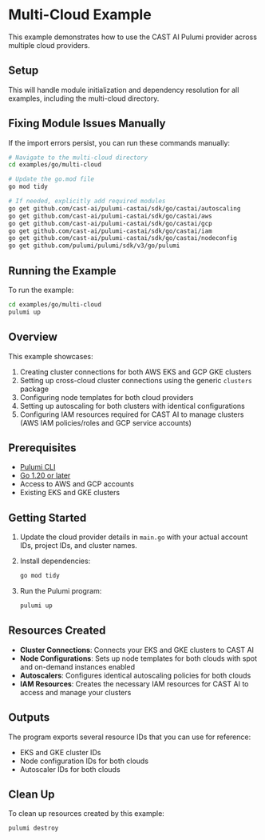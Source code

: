# Multi-Cloud Example

This example demonstrates how to use the CAST AI Pulumi provider across multiple cloud providers. 

## Setup


This will handle module initialization and dependency resolution for all examples, including the multi-cloud directory.

## Fixing Module Issues Manually

If the import errors persist, you can run these commands manually:

```bash
# Navigate to the multi-cloud directory
cd examples/go/multi-cloud

# Update the go.mod file
go mod tidy

# If needed, explicitly add required modules
go get github.com/cast-ai/pulumi-castai/sdk/go/castai/autoscaling
go get github.com/cast-ai/pulumi-castai/sdk/go/castai/aws
go get github.com/cast-ai/pulumi-castai/sdk/go/castai/gcp
go get github.com/cast-ai/pulumi-castai/sdk/go/castai/iam
go get github.com/cast-ai/pulumi-castai/sdk/go/castai/nodeconfig
go get github.com/pulumi/pulumi/sdk/v3/go/pulumi
```

## Running the Example

To run the example:

```bash
cd examples/go/multi-cloud
pulumi up
```

## Overview

This example showcases:

1. Creating cluster connections for both AWS EKS and GCP GKE clusters
2. Setting up cross-cloud cluster connections using the generic `clusters` package
3. Configuring node templates for both cloud providers
4. Setting up autoscaling for both clusters with identical configurations
5. Configuring IAM resources required for CAST AI to manage clusters (AWS IAM policies/roles and GCP service accounts)

## Prerequisites

- [Pulumi CLI](https://www.pulumi.com/docs/get-started/install/)
- [Go 1.20 or later](https://golang.org/doc/install)
- Access to AWS and GCP accounts
- Existing EKS and GKE clusters

## Getting Started

1. Update the cloud provider details in `main.go` with your actual account IDs, project IDs, and cluster names.

2. Install dependencies:
   ```bash
   go mod tidy
   ```

3. Run the Pulumi program:
   ```bash
   pulumi up
   ```

## Resources Created

- **Cluster Connections**: Connects your EKS and GKE clusters to CAST AI
- **Node Configurations**: Sets up node templates for both clouds with spot and on-demand instances enabled
- **Autoscalers**: Configures identical autoscaling policies for both clouds
- **IAM Resources**: Creates the necessary IAM resources for CAST AI to access and manage your clusters

## Outputs

The program exports several resource IDs that you can use for reference:
- EKS and GKE cluster IDs
- Node configuration IDs for both clouds
- Autoscaler IDs for both clouds

## Clean Up

To clean up resources created by this example:

```bash
pulumi destroy
``` 